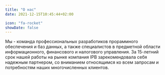 ```yaml
---
title: "О нас"
date: 2021-12-15T10:45:44+02:00

icon: "fa-rocket"
showDate: false
---
```


Мы - команда профессиональных разработиков прораммного обеспечения и баз данных, а также специалистов в предметной области информационного, финансового и налогового управления. За 15-летний срок нашей работы на рынке компания IPB зарекомендовала себя надежным партнером, со вниманием относящимся ко всем запросам и потребностям наших многочисленных клиентов.
